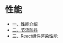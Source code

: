 # 性能

* [一、性能介绍](https://github.com/huqiyao/StudyNotes/blob/master/src/%E6%80%A7%E8%83%BD/%E6%80%A7%E8%83%BD%E4%BB%8B%E7%BB%8D.md)
* [二、节流防抖](https://github.com/huqiyao/StudyNotes/blob/master/src/%E6%80%A7%E8%83%BD/%E8%8A%82%E6%B5%81%E9%98%B2%E6%8A%96.md)
* [三、React组件渲染性能](https://github.com/huqiyao/StudyNotes/blob/master/src/%E6%80%A7%E8%83%BD/React%E7%BB%84%E4%BB%B6%E6%B8%B2%E6%9F%93%E6%80%A7%E8%83%BD.md)


